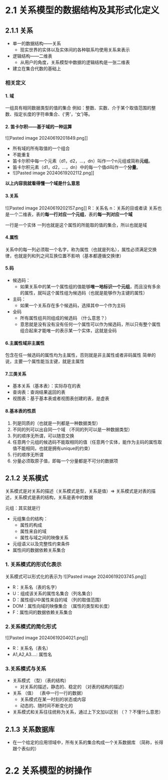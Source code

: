 # 2.1 关系模型的数据结构及其形式化定义
## 2.1.1 关系
* 单一的数据结构——关系
	* 现实世界的实体以及实体间的各种联系均使用关系来表示
* 逻辑结构——二维表
	* 从用户的角度，关系模型中数据的逻辑结构是一张二维表
* 建立在集合代数的基础上
### 相关定义
#### 1. 域
一组具有相同数据类型的值的集合
例如：整数、实数、介于某个取值范围的整数、指定长度的字符串集合、{‘男’，‘女’}等。

#### 2. 笛卡尔积——基于域的一种运算
![[Pasted image 20240619201849.png]]
* 所有域的所有取值的一个组合
* 不能重复
* 笛卡尔积中每一个元素（d1，d2，…，dn）叫作一个n元组或简称**元组**。
* 笛卡尔积元素（d1，d2，…，dn）中的每一个值di叫作一个**分量**。
* ![[Pasted image 20240619202112.png]]

**以上内容我就看得懂一个域是什么意思**

#### 3.关系
![[Pasted image 20240619202157.png]]
R：关系名
n：关系的目或者读
关系也是一个二维表，表的**每一行对应一个元组**，表的**每一列对应一个域**

一行是一个实体
一列也就是这个属性的所能取的值的集合，所以也就是域

#### 4.属性
关系中的每一列必须取一个名字，称为属性（也就是列名），属性必须满足交换律，也就是列和列之间互换位置不影响（基本都遵循交换律）

#### 5.码
* 候选码：
	* 如果关系中的某一个属性组的值能够**唯一地标识一个元组**，而且没有多余的属性，就叫这个属性组为候选码（也就是能够作为主键的属性）
* 主码：
	* 如果一个关系存在多个候选码，选择其中一个作为主码
* 全码
	* 所有属性组共同组成的候选码 （什么意思？）
	* 意思就是没有没有没有任何一个属性可以作为候选码，所以只有整个属性组合起来才能唯一的表示某一个实体，这就是全码

#### 6.主属性域非主属性
包含在任一候选码的属性均为主属性，否则就是非主属性或者非码属性
简单的说，主要一个属性能当主键，就是主属性

#### 7.三类关系
* 基本关系（基本表）：实际存在的表
* 查询表：查询结果返回的表
* 视图表：基于基本表或者视图表创建的表，是虚表

#### 8.基本表的性质
1. 列是同质的（也就是一列都是一种数据类型）
2. 不同的列可以出自同一个域 （不同的列可以是一种数据类型）
3. 列的顺序无所谓，可以随意交换
4. 任意两个元组的候选码不能取相同的值（任意两个实体，能作为主码的属性取值不能相同，也就是拥有unique的约束）
5. 行的顺序无所谓
6. 分量必须取原子值，即每一个分量都是不可分的数据项

## 2.1.2 关系模式
关系模式是对关系的描述（关系模式是型，关系是值）=> 关系模式是对表的描述，关系模式是表的结构，关系是表中的数据

元组：其实就是行

* 元组集合的结构：
	* 属性的构成
	* 属性来自的域
	* 属性与域之间的映像关系
* 元组语义以及完整性约束条件
* 属性间的数据依赖关系集合


### 1. 关系模式的形式化表示
关系模式可以形式化的表示为
![[Pasted image 20240619203745.png]]

* R：关系名（表的名字）
* U：组成该关系的属性名集合（列名集合）
* D：属性组U中属性来自的域 （列的取值范围）
* DOM：属性向域的映像集合  （属性的类型和长度）
* F：属性间的数据依赖关系集合

### 2.关系模式的简化形式
![[Pasted image 20240619204021.png]]
* R：关系名（表名）
* A1,A2,A3....: 属性名

### 3.关系模式与关系
* 关系模式 （型）（表的结构）
	* 对关系的描述，静态的、稳定的 （对表的结构的描述）
* 关系 （值） （表中一行一行的数据）
	* 关系模式在某一时刻的状态或内容
	* 动态的、随时间不断变化的
* 关系模式和关系往往统称为关系，通过上下文加以区别 （？？不懂什么意思）


## 2.1.3 关系数据库
* 在一个给定的应用领域中，所有关系的集合构成一个关系数据库
（简称，长得跟个表似的）

# 2.2 关系模型的树操作